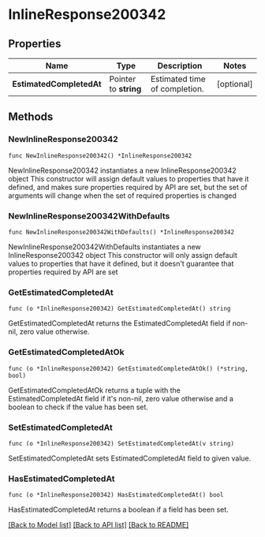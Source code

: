 # InlineResponse200342

## Properties

Name | Type | Description | Notes
------------ | ------------- | ------------- | -------------
**EstimatedCompletedAt** | Pointer to **string** | Estimated time of completion. | [optional] 

## Methods

### NewInlineResponse200342

`func NewInlineResponse200342() *InlineResponse200342`

NewInlineResponse200342 instantiates a new InlineResponse200342 object
This constructor will assign default values to properties that have it defined,
and makes sure properties required by API are set, but the set of arguments
will change when the set of required properties is changed

### NewInlineResponse200342WithDefaults

`func NewInlineResponse200342WithDefaults() *InlineResponse200342`

NewInlineResponse200342WithDefaults instantiates a new InlineResponse200342 object
This constructor will only assign default values to properties that have it defined,
but it doesn't guarantee that properties required by API are set

### GetEstimatedCompletedAt

`func (o *InlineResponse200342) GetEstimatedCompletedAt() string`

GetEstimatedCompletedAt returns the EstimatedCompletedAt field if non-nil, zero value otherwise.

### GetEstimatedCompletedAtOk

`func (o *InlineResponse200342) GetEstimatedCompletedAtOk() (*string, bool)`

GetEstimatedCompletedAtOk returns a tuple with the EstimatedCompletedAt field if it's non-nil, zero value otherwise
and a boolean to check if the value has been set.

### SetEstimatedCompletedAt

`func (o *InlineResponse200342) SetEstimatedCompletedAt(v string)`

SetEstimatedCompletedAt sets EstimatedCompletedAt field to given value.

### HasEstimatedCompletedAt

`func (o *InlineResponse200342) HasEstimatedCompletedAt() bool`

HasEstimatedCompletedAt returns a boolean if a field has been set.


[[Back to Model list]](../README.md#documentation-for-models) [[Back to API list]](../README.md#documentation-for-api-endpoints) [[Back to README]](../README.md)


